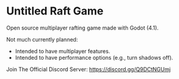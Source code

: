 # Untitled Raft Game

Open source multiplayer rafting game made with Godot (4.1).

Not much currently planned: 
- Intended to have multiplayer features.
- Intended to have performance options (e.g., turn shadows off).

Join The Official Discord Server: https://discord.gg/Q9DCtNGUmj
